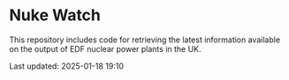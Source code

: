 # Nuke Watch

This repository includes code for retrieving the latest information available on the output of EDF nuclear power plants in the UK.

Last updated: 2025-01-18 19:10